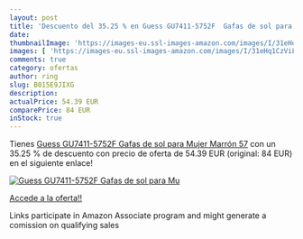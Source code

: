```yaml
---
layout: post
title: 'Descuento del 35.25 % en Guess GU7411-5752F  Gafas de sol para Mu'
date: 
thumbnailImage: 'https://images-eu.ssl-images-amazon.com/images/I/31eHq1CzViL._SL200_.jpg'
images: [ 'https://images-eu.ssl-images-amazon.com/images/I/31eHq1CzViL._SL200_.jpg' ]
comments: true
category: ofertas
author: ring
slug: B015E9JIXG
description:
actualPrice: 54.39 EUR
comparePrice: 84 EUR
inStock: true
---
```


Tienes [Guess GU7411-5752F  Gafas de sol para Mujer  Marrón 57](https://www.amazon.es/dp/B015E9JIXG/?tag=tolees-21) con un 35.25 % de descuento con precio de oferta de 54.39 EUR (original: 84 EUR) en el siguiente enlace!

[![Guess GU7411-5752F  Gafas de sol para Mu](https://images-eu.ssl-images-amazon.com/images/I/31eHq1CzViL._SL200_.jpg)](https://www.amazon.es/dp/B015E9JIXG/?tag=tolees-21)

[Accede a la oferta!!](https://www.amazon.es/dp/B015E9JIXG/?tag=tolees-21)

Links participate in Amazon Associate program and might generate a comission on qualifying sales


